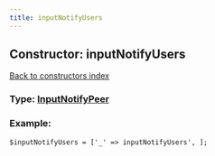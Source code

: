 ```yaml
---
title: inputNotifyUsers
---
```

## Constructor: inputNotifyUsers  
[Back to constructors index](index.md)






### Type: [InputNotifyPeer](../types/InputNotifyPeer.md)


### Example:

```
$inputNotifyUsers = ['_' => inputNotifyUsers', ];
```